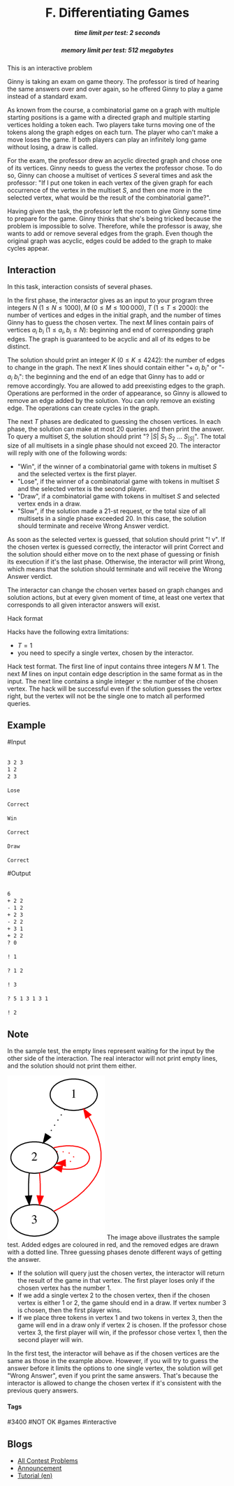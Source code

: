 <h1 style='text-align: center;'> F. Differentiating Games</h1>

<h5 style='text-align: center;'>time limit per test: 2 seconds</h5>
<h5 style='text-align: center;'>memory limit per test: 512 megabytes</h5>

This is an interactive problem

Ginny is taking an exam on game theory. The professor is tired of hearing the same answers over and over again, so he offered Ginny to play a game instead of a standard exam. 

As known from the course, a combinatorial game on a graph with multiple starting positions is a game with a directed graph and multiple starting vertices holding a token each. Two players take turns moving one of the tokens along the graph edges on each turn. The player who can't make a move loses the game. If both players can play an infinitely long game without losing, a draw is called.

For the exam, the professor drew an acyclic directed graph and chose one of its vertices. Ginny needs to guess the vertex the professor chose. To do so, Ginny can choose a multiset of vertices $S$ several times and ask the professor: "If I put one token in each vertex of the given graph for each occurrence of the vertex in the multiset $S$, and then one more in the selected vertex, what would be the result of the combinatorial game?". 

Having given the task, the professor left the room to give Ginny some time to prepare for the game. Ginny thinks that she's being tricked because the problem is impossible to solve. Therefore, while the professor is away, she wants to add or remove several edges from the graph. Even though the original graph was acyclic, edges could be added to the graph to make cycles appear.

## Interaction

In this task, interaction consists of several phases.

In the first phase, the interactor gives as an input to your program three integers $N$ ($1 \le N \le 1000$), $M$ ($0 \le M \le 100\,000$), $T$ ($1 \le T \le 2000$): the number of vertices and edges in the initial graph, and the number of times Ginny has to guess the chosen vertex. The next $M$ lines contain pairs of vertices $a_i$ $b_i$ ($1 \le a_i, b_i \le N$): beginning and end of corresponding graph edges. The graph is guaranteed to be acyclic and all of its edges to be distinct.

The solution should print an integer $K$ ($0 \le K \le 4242$): the number of edges to change in the graph. The next $K$ lines should contain either "+ $a_i$ $b_i$" or "- $a_i$ $b_i$": the beginning and the end of an edge that Ginny has to add or remove accordingly. You are allowed to add preexisting edges to the graph. Operations are performed in the order of appearance, so Ginny is allowed to remove an edge added by the solution. You can only remove an existing edge. The operations can create cycles in the graph. 

The next $T$ phases are dedicated to guessing the chosen vertices. In each phase, the solution can make at most 20 queries and then print the answer. To query a multiset $S$, the solution should print "? $|S|~S_1~S_2~\dots~S_{|S|}$". The total size of all multisets in a single phase should not exceed 20. The interactor will reply with one of the following words: 

* "Win", if the winner of a combinatorial game with tokens in multiset $S$ and the selected vertex is the first player.
* "Lose", if the winner of a combinatorial game with tokens in multiset $S$ and the selected vertex is the second player.
* "Draw", if a combinatorial game with tokens in multiset $S$ and selected vertex ends in a draw.
* "Slow", if the solution made a 21-st request, or the total size of all multisets in a single phase exceeded 20. In this case, the solution should terminate and receive Wrong Answer verdict.

As soon as the selected vertex is guessed, that solution should print "! v". If the chosen vertex is guessed correctly, the interactor will print Correct and the solution should either move on to the next phase of guessing or finish its execution if it's the last phase. Otherwise, the interactor will print Wrong, which means that the solution should terminate and will receive the Wrong Answer verdict. 

The interactor can change the chosen vertex based on graph changes and solution actions, but at every given moment of time, at least one vertex that corresponds to all given interactor answers will exist. 

Hack format

Hacks have the following extra limitations: 

* $T = 1$
* you need to specify a single vertex, chosen by the interactor.

Hack test format. The first line of input contains three integers $N~M~1$. The next $M$ lines on input contain edge description in the same format as in the input. The next line contains a single integer $v$: the number of the chosen vertex. The hack will be successful even if the solution guesses the vertex right, but the vertex will not be the single one to match all performed queries.

## Example

#Input
```text

3 2 3
1 2
2 3

Lose

Correct

Win

Correct

Draw

Correct
```
#Output
```text

6
+ 2 2
- 1 2
+ 2 3
- 2 2
+ 3 1
+ 2 2
? 0

! 1

? 1 2

! 3

? 5 1 3 1 3 1

! 2
```
## Note

In the sample test, the empty lines represent waiting for the input by the other side of the interaction. The real interactor will not print empty lines, and the solution should not print them either. 

 ![](images/8df35feeaefb9caf3364e8bd7315ef9ff2eaed84.png) The image above illustrates the sample test. Added edges are coloured in red, and the removed edges are drawn with a dotted line. Three guessing phases denote different ways of getting the answer. 

* If the solution will query just the chosen vertex, the interactor will return the result of the game in that vertex. The first player loses only if the chosen vertex has the number $1$.
* If we add a single vertex $2$ to the chosen vertex, then if the chosen vertex is either $1$ or $2$, the game should end in a draw. If vertex number $3$ is chosen, then the first player wins.
* If we place three tokens in vertex $1$ and two tokens in vertex $3$, then the game will end in a draw only if vertex $2$ is chosen. If the professor chose vertex $3$, the first player will win, if the professor chose vertex $1$, then the second player will win.

In the first test, the interactor will behave as if the chosen vertices are the same as those in the example above. However, if you will try to guess the answer before it limits the options to one single vertex, the solution will get "Wrong Answer", even if you print the same answers. That's because the interactor is allowed to change the chosen vertex if it's consistent with the previous query answers.



#### Tags 

#3400 #NOT OK #games #interactive 

## Blogs
- [All Contest Problems](../Codeforces_Round_681_(Div._1,_based_on_VK_Cup_2019-2020_-_Final).md)
- [Announcement](../blogs/Announcement.md)
- [Tutorial (en)](../blogs/Tutorial_(en).md)

